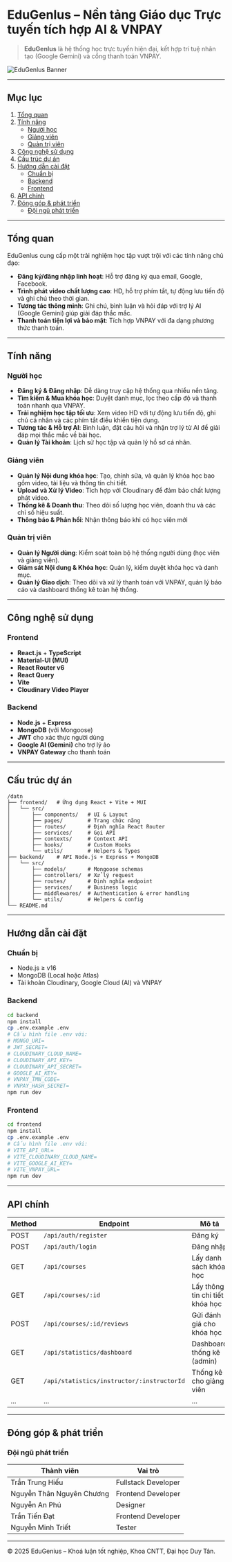 # EduGenlus – Nền tảng Giáo dục Trực tuyến tích hợp AI & VNPAY

> **EduGenlus** là hệ thống học trực tuyến hiện đại, kết hợp trí tuệ nhân tạo (Google Gemini) và cổng thanh toán VNPAY.

![EduGenlus Banner](./frontend/public/images/banner.jpg)

---

## Mục lục

1. [Tổng quan](#tổng-quan)
2. [Tính năng](#tính-năng)
   - [Người học](#người-học)
   - [Giảng viên](#giảng-viên)
   - [Quản trị viên](#quản-trị-viên)
3. [Công nghệ sử dụng](#công-nghệ-sử-dụng)
4. [Cấu trúc dự án](#cấu-trúc-dự-án)
5. [Hướng dẫn cài đặt](#hướng-dẫn-cài-đặt)
   - [Chuẩn bị](#chuẩn-bị)
   - [Backend](#backend)
   - [Frontend](#frontend)
6. [API chính](#api-chính)
7. [Đóng góp & phát triển](#đóng-góp--phát-triển)
   - [Đội ngũ phát triển](#đội-ngũ-phát-triển)

---

## Tổng quan

EduGenlus cung cấp một trải nghiệm học tập vượt trội với các tính năng chủ đạo:

- **Đăng ký/đăng nhập linh hoạt**: Hỗ trợ đăng ký qua email, Google, Facebook.
- **Trình phát video chất lượng cao**: HD, hỗ trợ phím tắt, tự động lưu tiến độ và ghi chú theo thời gian.
- **Tương tác thông minh**: Ghi chú, bình luận và hỏi đáp với trợ lý AI (Google Gemini) giúp giải đáp thắc mắc.
- **Thanh toán tiện lợi và bảo mật**: Tích hợp VNPAY với đa dạng phương thức thanh toán.

---

## Tính năng

### Người học

- **Đăng ký & Đăng nhập**: Dễ dàng truy cập hệ thống qua nhiều nền tảng.
- **Tìm kiếm & Mua khóa học**: Duyệt danh mục, lọc theo cấp độ và thanh toán nhanh qua VNPAY.
- **Trải nghiệm học tập tối ưu**: Xem video HD với tự động lưu tiến độ, ghi chú cá nhân và các phím tắt điều khiển tiện dụng.
- **Tương tác & Hỗ trợ AI**: Bình luận, đặt câu hỏi và nhận trợ lý từ AI để giải đáp mọi thắc mắc về bài học.
- **Quản lý Tài khoản**: Lịch sử học tập và quản lý hồ sơ cá nhân.

### Giảng viên

- **Quản lý Nội dung khóa học**: Tạo, chỉnh sửa, và quản lý khóa học bao gồm video, tài liệu và thông tin chi tiết.
- **Upload và Xử lý Video**: Tích hợp với Cloudinary để đảm bảo chất lượng phát video.
- **Thống kê & Doanh thu**: Theo dõi số lượng học viên, doanh thu và các chỉ số hiệu suất.
- **Thông báo & Phản hồi**: Nhận thông báo khi có học viên mới

### Quản trị viên

- **Quản lý Người dùng**: Kiểm soát toàn bộ hệ thống người dùng (học viên và giảng viên).
- **Giám sát Nội dung & Khóa học**: Quản lý, kiểm duyệt khóa học và danh mục.
- **Quản lý Giao dịch**: Theo dõi và xử lý thanh toán với VNPAY, quản lý báo cáo và dashboard thống kê toàn hệ thống.

---

## Công nghệ sử dụng

### Frontend

- **React.js** + **TypeScript**
- **Material-UI (MUI)**
- **React Router v6**
- **React Query**
- **Vite**
- **Cloudinary Video Player**

### Backend

- **Node.js** + **Express**
- **MongoDB** (với Mongoose)
- **JWT** cho xác thực người dùng
- **Google AI (Gemini)** cho trợ lý ảo
- **VNPAY Gateway** cho thanh toán

---

## Cấu trúc dự án

```
/datn
├── frontend/   # Ứng dụng React + Vite + MUI
│   └── src/
│       ├── components/   # UI & Layout
│       ├── pages/        # Trang chức năng
│       ├── routes/       # Định nghĩa React Router
│       ├── services/     # Gọi API
│       ├── contexts/     # Context API
│       ├── hooks/        # Custom Hooks
│       └── utils/        # Helpers & Types
├── backend/    # API Node.js + Express + MongoDB
│   └── src/
│       ├── models/       # Mongoose schemas
│       ├── controllers/  # Xử lý request
│       ├── routes/       # Định nghĩa endpoint
│       ├── services/     # Business logic
│       ├── middlewares/  # Authentication & error handling
│       └── utils/        # Helpers & config
└── README.md
```

---

## Hướng dẫn cài đặt

### Chuẩn bị

- Node.js ≥ v16
- MongoDB (Local hoặc Atlas)
- Tài khoản Cloudinary, Google Cloud (AI) và VNPAY

### Backend

```bash
cd backend
npm install
cp .env.example .env
# Cấu hình file .env với:
# MONGO_URI=
# JWT_SECRET=
# CLOUDINARY_CLOUD_NAME=
# CLOUDINARY_API_KEY=
# CLOUDINARY_API_SECRET=
# GOOGLE_AI_KEY=
# VNPAY_TMN_CODE=
# VNPAY_HASH_SECRET=
npm run dev
```

### Frontend

```bash
cd frontend
npm install
cp .env.example .env
# Cấu hình file .env với:
# VITE_API_URL=
# VITE_CLOUDINARY_CLOUD_NAME=
# VITE_GOOGLE_AI_KEY=
# VITE_VNPAY_URL=
npm run dev
```

---

## API chính

| Method | Endpoint                                   | Mô tả                           |
| ------ | ------------------------------------------ | ------------------------------- |
| POST   | `/api/auth/register`                       | Đăng ký                         |
| POST   | `/api/auth/login`                          | Đăng nhập                       |
| GET    | `/api/courses`                             | Lấy danh sách khóa học          |
| GET    | `/api/courses/:id`                         | Lấy thông tin chi tiết khóa học |
| POST   | `/api/courses/:id/reviews`                 | Gửi đánh giá cho khóa học       |
| GET    | `/api/statistics/dashboard`                | Dashboard thống kê (admin)      |
| GET    | `/api/statistics/instructor/:instructorId` | Thống kê cho giảng viên         |
| ...    | ...                                        | ...                             |

---

## Đóng góp & phát triển

### Đội ngũ phát triển

| Thành viên                | Vai trò             |
| ------------------------- | ------------------- |
| Trần Trung Hiếu           | Fullstack Developer |
| Nguyễn Thân Nguyên Chương | Frontend Developer  |
| Nguyễn An Phú             | Designer            |
| Trần Tiến Đạt             | Frontend Developer  |
| Nguyễn Minh Triết         | Tester              |

---

© 2025 EduGenius – Khoá luận tốt nghiệp, Khoa CNTT, Đại học Duy Tân.
